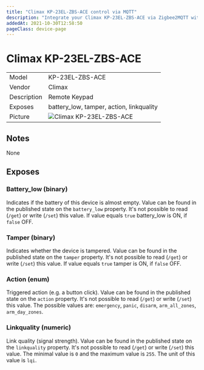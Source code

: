 ```yaml
---
title: "Climax KP-23EL-ZBS-ACE control via MQTT"
description: "Integrate your Climax KP-23EL-ZBS-ACE via Zigbee2MQTT with whatever smart home infrastructure you are using without the vendors bridge or gateway."
addedAt: 2021-10-30T12:58:50
pageClass: device-page
---
```


<!-- !!!! -->
<!-- ATTENTION: This file is auto-generated through docgen! -->
<!-- You can only edit the "## Notes"-Section till next h1 (#) or h2 heading (##). -->
<!-- Do NOT use h1 or h2 heading within "## Notes"-Section. -->
<!-- !!!! -->

# Climax KP-23EL-ZBS-ACE

|     |     |
|-----|-----|
| Model | KP-23EL-ZBS-ACE  |
| Vendor  | Climax  |
| Description | Remote Keypad |
| Exposes | battery_low, tamper, action, linkquality |
| Picture | ![Climax KP-23EL-ZBS-ACE](https://www.zigbee2mqtt.io/images/devices/KP-23EL-ZBS-ACE.jpg) |


<!-- Notes BEGIN: You can edit here -->
## Notes

None

<!-- Notes END: Do not edit below this line -->



## Exposes

### Battery_low (binary)
Indicates if the battery of this device is almost empty.
Value can be found in the published state on the `battery_low` property.
It's not possible to read (`/get`) or write (`/set`) this value.
If value equals `true` battery_low is ON, if `false` OFF.

### Tamper (binary)
Indicates whether the device is tampered.
Value can be found in the published state on the `tamper` property.
It's not possible to read (`/get`) or write (`/set`) this value.
If value equals `true` tamper is ON, if `false` OFF.

### Action (enum)
Triggered action (e.g. a button click).
Value can be found in the published state on the `action` property.
It's not possible to read (`/get`) or write (`/set`) this value.
The possible values are: `emergency`, `panic`, `disarm`, `arm_all_zones`, `arm_day_zones`.

### Linkquality (numeric)
Link quality (signal strength).
Value can be found in the published state on the `linkquality` property.
It's not possible to read (`/get`) or write (`/set`) this value.
The minimal value is `0` and the maximum value is `255`.
The unit of this value is `lqi`.

